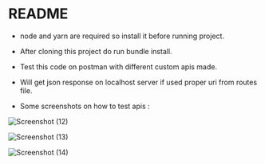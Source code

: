 # README

- node and yarn are required so install it before running project.

- After cloning this project do run bundle install.

- Test this code on postman with different custom apis made.

- Will get json response on localhost server if used proper uri from routes file.

- Some screenshots on how to test apis :

![Screenshot (12)](https://user-images.githubusercontent.com/59679498/185732877-883d6847-7b76-417d-adb2-0ac94cb2cd22.png)


![Screenshot (13)](https://user-images.githubusercontent.com/59679498/185732882-9c5f958b-44be-4b06-9b4e-f0327f73c562.png)

![Screenshot (14)](https://user-images.githubusercontent.com/59679498/185732885-5798e925-6155-4999-87c4-9ff6e90f5d18.png)
